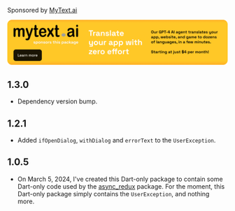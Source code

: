 Sponsored by [MyText.ai](https://mytext.ai)

[![](./example/SponsoredByMyTextAi.png)](https://mytext.ai)

## 1.3.0

* Dependency version bump.

## 1.2.1

* Added `ifOpenDialog`, `withDialog` and `errorText` to the `UserException`.

## 1.0.5

* On March 5, 2024, I've created this Dart-only package to contain some Dart-only code used by
  the [async_redux](https://pub.dev/packages/async_redux) package. For the moment, this Dart-only
  package simply contains the `UserException`, and nothing more.
